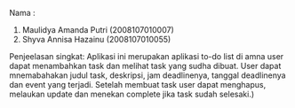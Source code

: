 Nama : 
1. Maulidya Amanda Putri (2008107010007)
2. Shyva Annisa Hazainu (2008107010055)

Penjeelasan singkat:
Aplikasi ini merupakan aplikasi to-do list di amna user dapat menambahkan task dan melihat task yang sudha dibuat. User dapat mnemabahakan judul task, deskripsi, jam deadlinenya, tanggal deadlinenya dan event yang terjadi. Setelah membuat task user dapat menghapus, melaukan update dan menekan complete jika task sudah selesaki.)
